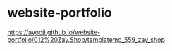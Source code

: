 # website-portfolio
https://ayooji.github.io/website-portfolio/012%20Zay.Shop/templatemo_559_zay_shop
